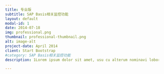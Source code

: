 ```yaml
---
title: 专业版
subtitle: SAP Basis相关监控功能
layout: default
modal-id: 1
date: 2014-07-18
img: professional.png
thumbnail: professional-thumbnail.png
alt: image-alt
project-date: April 2014
client: Start Bootstrap
#category: SAP Basis相关监控功能
description: 1Lorem ipsum dolor sit amet, usu cu alterum nominavi lobortis. At duo novum diceret. Tantas apeirian vix et, usu sanctus postulant inciderint ut, populo diceret necessitatibus in vim. Cu eum dicam feugiat noluisse.

---
```

